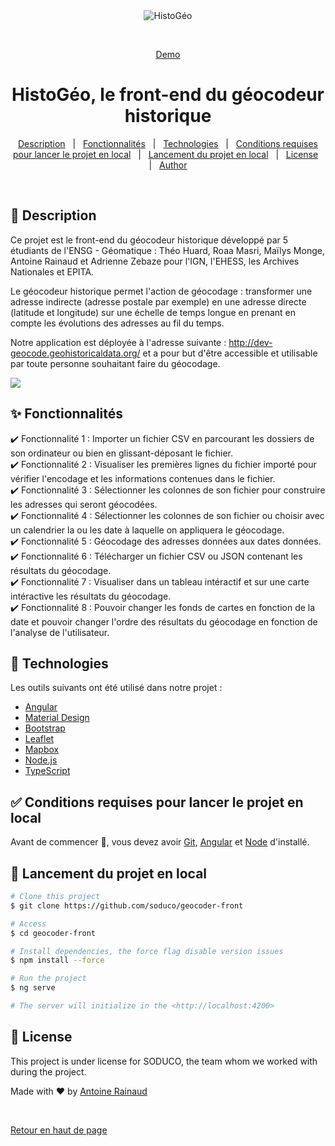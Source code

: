 <div align="center" id="top"> 
  <img src="https://github.com/soduco/geocoder-front/blob/Antoine/Style/src/assets/logo_HistoGeo.png" alt="HistoGéo" />

  &#xa0;

  <a href="https://github.com/soduco/geocoder-front/blob/Antoine/Style/Demo/Animation_short_boucle_reduced2.gif">Demo</a>
  
</div>

<h1 align="center"> HistoGéo, le front-end du géocodeur historique </h1>

<p align="center">
  
</p>

<!-- Status -->

<!-- <h4 align="center"> 
	🚧  My App 🚀 Under construction...  🚧
</h4> 

<hr> -->

<p align="center">
  <a href="#dart-description">Description</a> &#xa0; | &#xa0; 
  <a href="#sparkles-fonctionnalités">Fonctionnalités</a> &#xa0; | &#xa0;
  <a href="#rocket-technologies">Technologies</a> &#xa0; | &#xa0;
  <a href="#white_check_mark-conditions-requises-pour-lancer-le-projet-en-local">Conditions requises pour lancer le projet en local</a> &#xa0; | &#xa0;
  <a href="#checkered_flag-lancement-du-projet-en-local">Lancement du projet en local</a> &#xa0; | &#xa0;
  <a href="#memo-license">License</a> &#xa0; | &#xa0;
  <a href="https://github.com/Antoine-overflow" target="_blank">Author</a>
</p>

<br>

## :dart: Description ##

Ce projet est le front-end du géocodeur historique développé par 5 étudiants de l'ENSG - Géomatique : Théo Huard, Roaa Masri, Maïlys Monge, Antoine Rainaud et Adrienne Zebaze pour l'IGN, l'EHESS, les Archives Nationales et EPITA.

Le géocodeur historique permet l'action de géocodage : transformer une adresse indirecte (adresse postale par exemple) en une adresse directe (latitude et longitude) sur une échelle de temps longue en prenant en compte les évolutions des adresses au fil du temps.

Notre application est déployée à l'adresse suivante : http://dev-geocode.geohistoricaldata.org/ et a pour but d'être accessible et utilisable par toute personne souhaitant faire du géocodage. 


<img src="https://github.com/soduco/geocoder-front/blob/Antoine/Style/Demo/Animation_short_boucle_reduced2.gif">

## :sparkles: Fonctionnalités ##

:heavy_check_mark: Fonctionnalité 1 : Importer un fichier CSV en parcourant les dossiers de son ordinateur ou bien en glissant-déposant le fichier. \
:heavy_check_mark: Fonctionnalité 2 : Visualiser les premières lignes du fichier importé pour vérifier l'encodage et les informations contenues dans le fichier. \
:heavy_check_mark: Fonctionnalité 3 : Sélectionner les colonnes de son fichier pour construire les adresses qui seront géocodées. \
:heavy_check_mark: Fonctionnalité 4 : Sélectionner les colonnes de son fichier ou choisir avec un calendrier la ou les date à laquelle on appliquera le géocodage.\
:heavy_check_mark: Fonctionnalité 5 : Géocodage des adresses données aux dates données. \
:heavy_check_mark: Fonctionnalité 6 : Télécharger un fichier CSV ou JSON contenant les résultats du géocodage. \
:heavy_check_mark: Fonctionnalité 7 : Visualiser dans un tableau intéractif et sur une carte intéractive les résultats du géocodage.\
:heavy_check_mark: Fonctionnalité 8 : Pouvoir changer les fonds de cartes en fonction de la date et pouvoir changer l'ordre des résultats du géocodage en fonction de l'analyse de l'utilisateur. 

## :rocket: Technologies ##

Les outils suivants ont été utilisé dans notre projet :

- [Angular](https://angular.io/)
- [Material Design](https://material.io/)
- [Bootstrap](https://getbootstrap.com/)
- [Leaflet](https://leafletjs.com/)
- [Mapbox](https://www.mapbox.com/)
- [Node.js](https://nodejs.org/en/)
- [TypeScript](https://www.typescriptlang.org/)

## :white_check_mark: Conditions requises pour lancer le projet en local ##

Avant de commencer :checkered_flag:, vous devez avoir [Git](https://git-scm.com), [Angular](https://angular.io/) et [Node](https://nodejs.org/en/) d'installé.

## :checkered_flag: Lancement du projet en local ##

```bash
# Clone this project
$ git clone https://github.com/soduco/geocoder-front

# Access
$ cd geocoder-front

# Install dependencies, the force flag disable version issues
$ npm install --force

# Run the project
$ ng serve

# The server will initialize in the <http://localhost:4200>
```

## :memo: License ##

This project is under license for SODUCO, the team whom we worked with during the project.


Made with :heart: by <a href="https://github.com/Antoine-overflow" target="_blank"> Antoine Rainaud </a>

&#xa0;

<a href="#top">Retour en haut de page</a>
